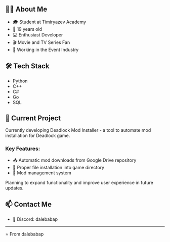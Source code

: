 ## 👨‍💻 About Me
- 🎓 Student at Timiryazev Academy
- 🌱 19 years old
- 💻 Enthusiast Developer
- 🎬 Movie and TV Series Fan
- 🎪 Working in the Event Industry

## 🛠 Tech Stack
- Python
- C++
- C#
- Go
- SQL

## 🔭 Current Project
Currently developing Deadlock Mod Installer - a tool to automate mod installation for Deadlock game.

### Key Features:
- 📥 Automatic mod downloads from Google Drive repository
- 📂 Proper file installation into game directory
- 🔄 Mod management system

Planning to expand functionality and improve user experience in future updates.

## 📫 Contact Me
- 💬 Discord: dalebabap

---
⭐️ From dalebabap
